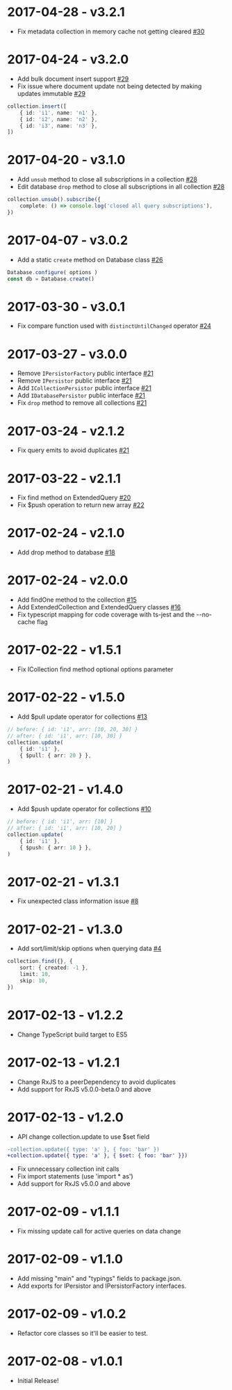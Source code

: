 # 2017-04-28 - v3.2.1

 - Fix metadata collection in memory cache not getting cleared [#30](https://github.com/Cinergix/rxdata/pull/30)

# 2017-04-24 - v3.2.0

 - Add bulk document insert support [#29](https://github.com/Cinergix/rxdata/pull/29)
 - Fix issue where document update not being detected by making updates immutable [#29](https://github.com/Cinergix/rxdata/pull/29)

```ts
collection.insert([
    { id: 'i1', name: 'n1' },
    { id: 'i2', name: 'n2' },
    { id: 'i3', name: 'n3' },
])
```

# 2017-04-20 - v3.1.0

 - Add `unsub` method to close all subscriptions in a collection [#28](https://github.com/Cinergix/rxdata/pull/28)
 - Edit database `drop` method to close all subscriptions in all  collection [#28](https://github.com/Cinergix/rxdata/pull/28)

```ts
collection.unsub().subscribe({
    complete: () => console.log('closed all query subscriptions'),
})
```

# 2017-04-07 - v3.0.2

 - Add a static `create` method on Database class [#26](https://github.com/Cinergix/rxdata/pull/26)

```ts
Database.configure( options )
const db = Database.create()
```

# 2017-03-30 - v3.0.1

 - Fix compare function used with `distinctUntilChanged` operator [#24](https://github.com/Cinergix/rxdata/pull/24)

# 2017-03-27 - v3.0.0

 - Remove `IPersistorFactory` public interface [#21](https://github.com/Cinergix/rxdata/pull/21)
 - Remove `IPersistor` public interface [#21](https://github.com/Cinergix/rxdata/pull/21)
 - Add `ICollectionPersistor` public interface [#21](https://github.com/Cinergix/rxdata/pull/21)
 - Add `IDatabasePersistor` public interface [#21](https://github.com/Cinergix/rxdata/pull/21)
 - Fix `drop` method to remove all collections [#21](https://github.com/Cinergix/rxdata/pull/21)

# 2017-03-24 - v2.1.2

 - Fix query emits to avoid duplicates [#21](https://github.com/Cinergix/rxdata/pull/21)

# 2017-03-22 - v2.1.1

 - Fix find method on ExtendedQuery [#20](https://github.com/Cinergix/rxdata/pull/20)
 - Fix $push operation to return new array [#22](https://github.com/Cinergix/rxdata/pull/22)

# 2017-02-24 - v2.1.0

 - Add drop method to database [#18](https://github.com/Cinergix/rxdata/pull/18)

# 2017-02-24 - v2.0.0

 - Add findOne method to the collection [#15](https://github.com/Cinergix/rxdata/pull/15)
 - Add ExtendedCollection and ExtendedQuery classes [#16](https://github.com/Cinergix/rxdata/pull/16)
 - Fix typescript mapping for code coverage with ts-jest and the --no-cache flag

# 2017-02-22 - v1.5.1

 - Fix ICollection find method optional options parameter

# 2017-02-22 - v1.5.0

 - Add $pull update operator for collections [#13](https://github.com/Cinergix/rxdata/pull/13)

```ts
// before: { id: 'i1', arr: [10, 20, 30] }
// after: { id: 'i1', arr: [10, 30] }
collection.update(
    { id: 'i1' },
    { $pull: { arr: 20 } },
)
```

# 2017-02-21 - v1.4.0

 - Add $push update operator for collections [#10](https://github.com/Cinergix/rxdata/pull/10)

```ts
// before: { id: 'i1', arr: [10] }
// after: { id: 'i1', arr: [10, 20] }
collection.update(
    { id: 'i1' },
    { $push: { arr: 10 } },
)
```

# 2017-02-21 - v1.3.1

 - Fix unexpected class information issue [#8](https://github.com/Cinergix/rxdata/pull/8)

# 2017-02-21 - v1.3.0

 - Add sort/limit/skip options when querying data [#4](https://github.com/Cinergix/rxdata/pull/4)

```ts
collection.find({}, {
    sort: { created: -1 },
    limit: 10,
    skip: 10,
})
```

# 2017-02-13 - v1.2.2

 - Change TypeScript build target to ES5

# 2017-02-13 - v1.2.1

 - Change RxJS to a peerDependency to avoid duplicates
 - Add support for RxJS v5.0.0-beta.0 and above

# 2017-02-13 - v1.2.0

 - API change collection.update to use $set field

```diff
-collection.update({ type: 'a' }, { foo: 'bar' })
+collection.update({ type: 'a' }, { $set: { foo: 'bar' }})
```

 - Fix unnecessary collection init calls
 - Fix import statements (use 'import * as')
 - Add support for RxJS v5.0.0 and above

# 2017-02-09 - v1.1.1

 - Fix missing update call for active queries on data change

# 2017-02-09 - v1.1.0

 - Add missing "main" and "typings" fields to package.json.
 - Add exports for IPersistor and IPersistorFactory interfaces.

# 2017-02-09 - v1.0.2

 - Refactor core classes so it'll be easier to test.

# 2017-02-08 - v1.0.1

 - Initial Release!
